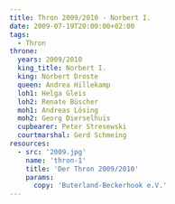 ```yaml
---
title: Thron 2009/2010 - Norbert I.
date: 2009-07-19T20:00:00+02:00
tags:
  - Thron
throne:
  years: 2009/2010
  king_title: Norbert I.
  king: Norbert Droste
  queen: Andrea Hillekamp
  loh1: Helga Gleis
  loh2: Renate Büscher
  moh1: Andreas Lösing
  moh2: Georg Dierselhuis
  cupbearer: Peter Stresewski
  courtmarshal: Gerd Schmeing
resources:
  - src: '2009.jpg'
    name: 'thron-1'
    title: 'Der Thron 2009/2010'
    params:
      copy: 'Buterland-Beckerhook e.V.'
---
```

